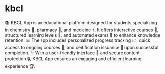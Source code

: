 # kbcl

📚 KBCL App is an educational platform designed for students specializing in chemistry 🧪, pharmacy 💊, and medicine ⚕️.
It offers interactive courses 🎥, structured learning levels 📖, and automated exams 📝 to enhance knowledge retention.
📊 The app includes personalized progress tracking 📈, quick access to ongoing courses 🚀, and certification issuance 📜 upon successful completion.
✨ With a user-friendly interface 🎯 and secure content protection 🔒, KBCL App ensures an engaging and efficient learning experience 🏆.
